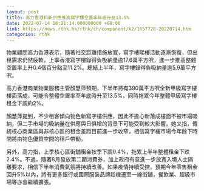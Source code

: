 ```yaml
---
layout: post
title: 高力香港料新供應推高寫字樓空置率年底升至13.5%
date: 2022-07-14 16:21:14.000000000 +08:00
link: https://news.rthk.hk/rthk/ch/component/k2/1657720-20220714.htm
categories: rthk
---
```


物業顧問高力香港表示，隨著社交距離措施放寬，寫字樓睇樓活動逐漸恢復，但出租需求仍然疲軟，上季香港寫字樓錄得負吸納量逾17.6萬平方呎，進一步推高整體空置率上升0.4個百分點至11.2%。總結上半年，寫字樓錄得負吸納量逾5.9萬平方呎。

高力香港商業物業服務主管顏慧萍預期，下半年將有390萬平方呎全新甲級寫字樓樓面落成，可能令整體空置率至年底時升至13.5%，同時拖累今年整體甲級寫字樓租金下調約2%。

顏慧萍提到，不少租客傾向物色新寫字樓供應，因此不擔心新落成樓面不被市場吸納，但二手市場的吸納量在供應與日俱增的背景下可能受到較大影響。她又指，傳統核心商業區與非核心區的租金差距目前進一步收窄，相信寫字樓市場今年餘下時間將由物色優質空間的租戶帶動。

另外，高力指，上季核心區街舖租金按季下調0.4%，拖累上半年整體租金下跌2.4%。不過，隨著8月發放第二期消費券，加上政府有意進一步放寬入境人士隔離要求，相信下半年消費氣氛將持續改善。如果疫情持續受控，預期今年零售租金回升5%以內，將有更多銀行或國際服裝品牌趁機遷至一線街舖，餐飲業、超級市場等亦會繼續擴張。
